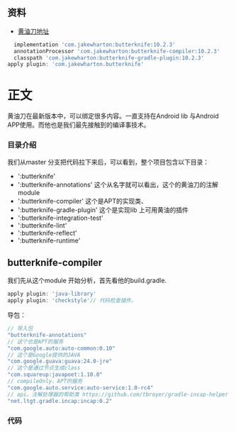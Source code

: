 
## 资料
* [黄油刀地址](https://github.com/JakeWharton/butterknife)
```groovy
  implementation 'com.jakewharton:butterknife:10.2.3'
  annotationProcessor 'com.jakewharton:butterknife-compiler:10.2.3'
  classpath 'com.jakewharton:butterknife-gradle-plugin:10.2.3'
apply plugin: 'com.jakewharton.butterknife'  
```
# 正文
黄油刀在最新版本中，可以绑定很多内容。一直支持在Android lib 与Android APP使用。而他也是我们最先接触到的编译事技术。
### 目录介绍
我们从master 分支把代码拉下来后，可以看到，整个项目包含以下目录：
* ':butterknife'
* ':butterknife-annotations'  这个从名字就可以看出，这个的黄油刀的注解module
* ':butterknife-compiler' 这个是APT的实现类、
* ':butterknife-gradle-plugin' 这个是实现lib 上可用黄油的插件
* ':butterknife-integration-test'
* ':butterknife-lint'
* ':butterknife-reflect'
* ':butterknife-runtime'


## butterknife-compiler
我们先从这个module 开始分析，首先看他的build.gradle.
```groovy
apply plugin: 'java-library'
apply plugin: 'checkstyle'// 代码检查插件。
```
导包：
````groovy
// 导入包
"butterknife-annotations"
// 这个也是APT的服务
"com.google.auto:auto-common:0.10"
// 这个是Google提供的JAVA
"com.google.guava:guava:24.0-jre"
// 这个是通过节点生成class
"com.squareup:javapoet:1.10.0"
// compileOnly，APT的服务
"com.google.auto.service:auto-service:1.0-rc4"
// api。注解处理器的帮助类 https://github.com/tbroyer/gradle-incap-helper
"net.ltgt.gradle.incap:incap:0.2"
````
### 代码

